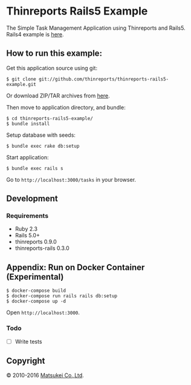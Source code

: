 # Thinreports Rails5 Example

The Simple Task Management Application using Thinreports and Rails5.
Rails4 example is [here](https://github.com/thinreports/thinreports-rails4-example).

## How to run this example:

Get this application source using git:

    $ git clone git://github.com/thinreports/thinreports-rails5-example.git

Or download ZIP/TAR archives from [here](https://github.com/thinreports/thinreports-rails5-example/archive/master.zip).

Then move to application directory, and bundle:

    $ cd thinreports-rails5-example/
    $ bundle install

Setup database with seeds:

    $ bundle exec rake db:setup

Start application:

    $ bundle exec rails s

Go to `http://localhost:3000/tasks` in your browser.

## Development

### Requirements

* Ruby 2.3
* Rails 5.0+
* thinreports 0.9.0
* thinreports-rails 0.3.0

## Appendix: Run on Docker Container (Experimental)

```
$ docker-compose build
$ docker-compose run rails rails db:setup
$ docker-compose up -d
```

Open `http://localhost:3000`.

### Todo

 - [ ] Write tests

## Copyright

&copy; 2010-2016 [Matsukei Co.,Ltd](http://www.matsukei.co.jp).
